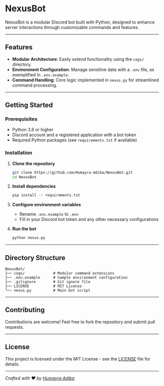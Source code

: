 # NexusBot

NexusBot is a modular Discord bot built with Python, designed to enhance server interactions through customizable commands and features.

---

## Features

- **Modular Architecture**: Easily extend functionality using the `cogs/` directory.
- **Environment Configuration**: Manage sensitive data with a `.env` file, as exemplified in `.env.example`.
- **Command Handling**: Core logic implemented in `nexus.py` for streamlined command processing.

---

## Getting Started

### Prerequisites

- Python 3.8 or higher
- Discord account and a registered application with a bot token
- Required Python packages (see `requirements.txt` if available)

### Installation

1. **Clone the repository**
   ```bash
   git clone https://github.com/Humayra-Adiba/NexusBot.git
   cd NexusBot
   ```

2. **Install dependencies**
   ```bash
   pip install -r requirements.txt
   ```

3. **Configure environment variables**
   - Rename `.env.example` to `.env`
   - Fill in your Discord bot token and any other necessary configurations

4. **Run the bot**
   ```bash
   python nexus.py
   ```

---

## Directory Structure

```
NexusBot/
├── cogs/             # Modular command extensions
├── .env.example      # Sample environment configuration
├── .gitignore        # Git ignore file
├── LICENSE           # MIT License
└── nexus.py          # Main bot script
```

---

## Contributing

Contributions are welcome! Feel free to fork the repository and submit pull requests.

---

## License

This project is licensed under the MIT License - see the [LICENSE](LICENSE) file for details.

---

*Crafted with ❤️ by [Humayra Adiba](https://github.com/Humayra-Adiba)*
